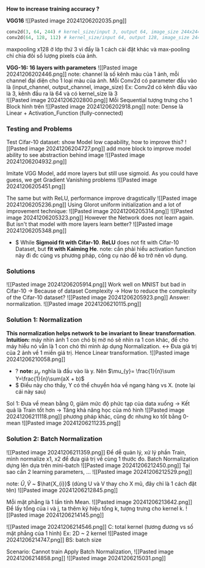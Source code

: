 **How to increase training accuracy ?**

**VGG16**
![[Pasted image 20241206202035.png]]
```python
conv2d(3, 64, 244) # kernel_size/input 3, output 64, image_size 244x244
conv2d(64, 128, 112) # kernel_size/input 64, output 128, image_size 244x244
```
maxpooling x128 ở lớp thứ 3 vì đấy là 1 cách cài đặt khác và max-pooling chỉ chia đôi số lượng pixels của ảnh.

**VGG-16: 16 layers with parameters**
![[Pasted image 20241206202446.png]]
note: channel là số kênh màu của 1 ảnh, mỗi channel đại diện cho 1 loại màu của ảnh. 
Mỗi Conv2d có parameter đầu vào là (input_channel, output_channel, image_size) Ex: Conv2d có kênh đầu vào là 3, kênh đầu ra là 64 và có kernel_size là 3   
![[Pasted image 20241206202800.png]]
Mỗi Sequential tượng trưng cho 1 Block hình trên 
![[Pasted image 20241206202918.png]]
note: Dense là Linear + Activation_Function (fully-connected)


### Testing and Problems
Test Cifar-10 dataset: show Model low capability, how to improve this? 
![[Pasted image 20241206204727.png]]
add more block to improve model ability to see abstraction behind image
![[Pasted image 20241206204932.png]]

Imitate VGG Model, add more layers but still use sigmoid. As you could have guess, we get Gradient Vanishing problems
![[Pasted image 20241206205451.png]]

The same but with ReLU, performance improve dragstically 
![[Pasted image 20241206205236.png]]
Using Glorot uniform initialization and a lot of improvement technique:
![[Pasted image 20241206205314.png]]
![[Pasted image 20241206205323.png]]
However the Network does not learn again. But isn't that model with more layers learn better? 
![[Pasted image 20241206205348.png]]
+ $ While **Sigmoid fit with Cifar-10**. **ReLU** does not fit with Cifar-10 Dataset, but **fit with Kaiming He**. 
note: cần phải hiểu activation function này đi đc cùng vs phương pháp, công cụ nào để ko trở nên vô dụng.

### Solutions
![[Pasted image 20241206205914.png]]
Work well on MNIST but bad in Cifar-10 -> Because of dataset Complexity -> How to reduce the complexity of the Cifar-10 dataset?
![[Pasted image 20241206205923.png]]
Answer: normalization.
![[Pasted image 20241206210115.png]]

### Solution 1: Normalization
**This normalization helps network to be invariant to linear transformation**.  
**Intuition:** máy nhìn ảnh 1 con chó bị mờ nó sẽ nhìn ra 1 con khác, để cho máy hiểu nó vẫn là 1 con chó thì mình áp dụng Normalization. 
$\leftrightarrow$ Đưa giá trị của 2 ảnh về 1 miền giá trị. Hence Linear transformation. 
![[Pasted image 20241206210058.png]]
+ ? **note:** $\mu_{y}$ nghĩa là đầu vào là y. Nên $\mu_{y}= \frac{1}{n}\sum Y=\frac{1}{n}\sum(aX + b)$
+ $ Điều này cho thấy, Y có thể chuyển hóa về ngang hàng vs X. (note lại cái này sau)

Sol 1: Đưa về mean bằng 0, giảm mức độ phức tạp của data xuống 
-> Kết quả là Train tốt hơn -> Tăng khả năng học của mô hình
![[Pasted image 20241206211118.png]]
phương pháp khác, cũng đc nhưng ko tốt bằng 0-mean
![[Pasted image 20241206211235.png]]


### Solution 2: Batch Normalization
![[Pasted image 20241206211359.png]]
Để dễ quản lý, xử lý phần Train, mình normalize x1, x2 để đưa giá trị về cùng 1 thước đo. 
Batch Normalization dựng lên dựa trên mini-batch 
![[Pasted image 20241206212450.png]]
Tại sao cần 2 learning parameters, ...
![[Pasted image 20241206212529.png]]

note: $\hat{U}, \hat{V}$ ~ $\hat{X_{i}}$ (dùng U và V thay cho X mũ, đây chỉ là 1 cách đặt tên)
![[Pasted image 20241206212845.png]]

Mỗi mặt phẳng là 1 lần tính Mean.
![[Pasted image 20241206213642.png]]
Để lấy tổng của i và j, ta thêm ký hiệu tổng k, tượng trưng cho kernel k.
![[Pasted image 20241206214145.png]]

![[Pasted image 20241206214546.png]]
C: total kernel (tương đương vs số mặt phẳng của 1 hình)
	Ex: 2D ~ 2 kernel
	![[Pasted image 20241206214747.png]]
BS: batch size

Scenario: Cannot train
Apply Batch Normalization, 
![[Pasted image 20241206214858.png]]
![[Pasted image 20241206215031.png]]

